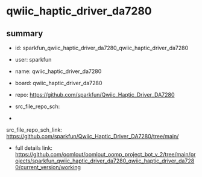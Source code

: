 # qwiic_haptic_driver_da7280
 
## summary 
* id: sparkfun_qwiic_haptic_driver_da7280_qwiic_haptic_driver_da7280
* user: sparkfun
* name: qwiic_haptic_driver_da7280
* board: qwiic_haptic_driver_da7280
* repo: https://github.com/sparkfun/Qwiic_Haptic_Driver_DA7280



* src_file_repo_sch: 
*
 src_file_repo_sch_link: https://github.com/sparkfun/Qwiic_Haptic_Driver_DA7280/tree/main/
* full details link: https://github.com/oomlout/oomlout_oomp_project_bot_v_2/tree/main/projects/sparkfun_qwiic_haptic_driver_da7280_qwiic_haptic_driver_da7280/current_version/working  






